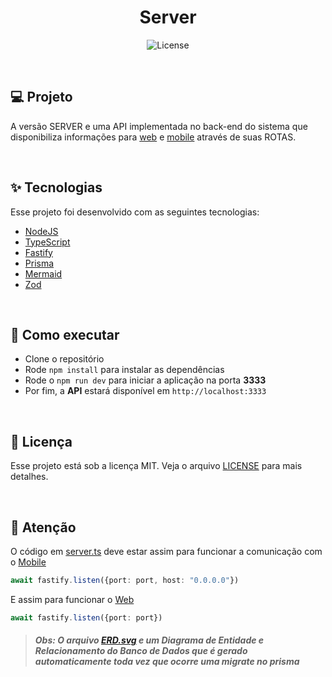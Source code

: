 <h1 align="center">Server</h1>

<p align="center">
  <img alt="License" src="https://img.shields.io/static/v1?label=license&message=MIT&color=F7DD43&labelColor=202124">
</p>

<!-- <img alt="COPA Web" title="Web Page" src="./prisma/ERD.svg" width="40%"></img> -->

<br>


## 💻 Projeto

A versão SERVER e uma API implementada no back-end do sistema que disponibiliza informações para [web](../web) e [mobile](../mobile) através de suas ROTAS.

<br>

## ✨ Tecnologias

Esse projeto foi desenvolvido com as seguintes tecnologias:
- [NodeJS](https://nodejs.org/en/)
- [TypeScript](https://www.typescriptlang.org/)
- [Fastify](https://www.fastify.io/)
- [Prisma](https://www.prisma.io/)
- [Mermaid](https://github.com/mermaid-js/mermaid)
- [Zod](https://github.com/colinhacks/zod)

<br>

## 🚀 Como executar
- Clone o repositório
- Rode `npm install` para instalar as dependências
- Rode o `npm run dev` para iniciar a aplicação na porta <b>3333</b>
- Por fim, a <b>API</b> estará disponível em `http://localhost:3333`

<br>

## 📄 Licença

Esse projeto está sob a licença MIT. Veja o arquivo [LICENSE](../LICENSE) para mais detalhes.

<br>

## 🚧 Atenção
O código em [server.ts](./src/server.ts#L34) deve estar assim para funcionar a comunicação com o [Mobile](../mobile)
```ts
await fastify.listen({port: port, host: "0.0.0.0"})
```
E assim para funcionar o [Web](../web)
```ts
await fastify.listen({port: port})
```
> ##### **Obs: O arquivo [ERD.svg](./prisma/ERD.svg) e um Diagrama de Entidade e Relacionamento do Banco de Dados que é gerado automaticamente toda vez que ocorre uma migrate no prisma**
